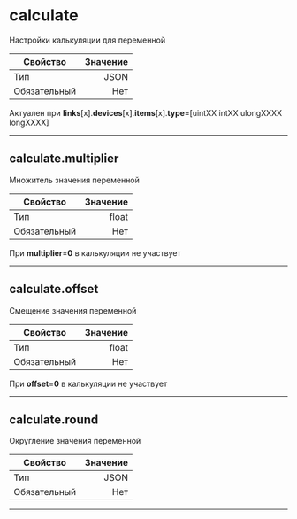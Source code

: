# calculate

Настройки калькуляции для переменной

|Свойство|Значение|
|----|---:|
|Тип|JSON|
|Обязательный|Нет|

Актуален при **links**[x].**devices**[x].**items**[x].**type**=[uintXX intXX ulongXXXX longXXXX]

----

## calculate.multiplier

Множитель значения переменной

|Свойство|Значение|
|----|---:|
|Тип|float|
|Обязательный|Нет|

При **multiplier**=**0** в калькуляции не участвует

----

## calculate.offset

Смещение значения переменной

|Свойство|Значение|
|----|---:|
|Тип|float|
|Обязательный|Нет|

При **offset**=**0** в калькуляции не участвует

----

## calculate.round

Округление значения переменной

|Свойство|Значение|
|----|---:|
|Тип|JSON|
|Обязательный|Нет|

----
